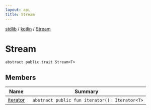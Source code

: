 ```yaml
---
layout: api
title: Stream
---
```

[stdlib](../../index.html) / [kotlin](../index.html) / [Stream](index.html)

# Stream

```
abstract public trait Stream<T> 
```
## Members
| Name | Summary |
|------|---------|
|[iterator](iterator.html)|&nbsp;&nbsp;`abstract public fun iterator(): Iterator<T>`<br>|
